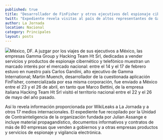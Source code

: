 ```yaml
---
published: true
title: "Desarrollador de FinFisher y otros ejecutivos del espionaje cibernético, activos en México"
twitt: "Expediente revela visitas al país de altos representantes de Gamma Group y Hacking Team Ht, dedicadas a vender servicios y productos de espionaje por teléfono y en internet, en abril y mayo pasados"
author: La Jornada
location: Nacional
category: Principales
layout: posts
---
```


![](http://i.imgur.com/jlriLa8m.jpg)México, DF. A juzgar por los viajes de sus ejecutivos a México, las empresas Gamma Group y Hacking Team Ht Srl, dedicadas a vender servicios y productos de espionaje cibernético y telefónico muestran un marcado interés por el mercado nacional: entre el 14 y el 17 de febrero estuvo en nuestro país Carlos Gandini, alto ejecutivo de Gamma International; Martin Muench, desarrollador de la cuestionada aplicación FinFisher, comercializada por esa misma corporación, fue enviado a México entre el 23 y el 26 de abril, en tanto que Marco Bettini, de la empresa italiana Hacking Team Ht Srl visitó el territorio nacional entre el 22 y el 26 de mayo del año pasado.

Así lo revela información proporcionada por WikiLeaks a La Jornada y a otros 17 medios internacionales. El expediente fue recopilado por la Unidad de Contrainteligencia de la organización fundada por Julian Assange e incluye material propagandístico, documentos informativos y contratos de más de 80 empresas que venden a gobiernos y a otras empresas productos y servicios de espionaje y vigilancia electrónica.
